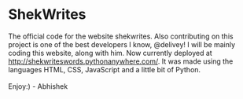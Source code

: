 # ShekWrites
The official code for the website shekwrites. Also contributing on this project is one of the best developers I know, @delivey! I will be mainly coding this website, along with him. Now currently deployed at http://shekwriteswords.pythonanywhere.com/. It was made using the languages HTML, CSS, JavaScript and a little bit of Python.
<br></br>
Enjoy:) -
Abhishek
